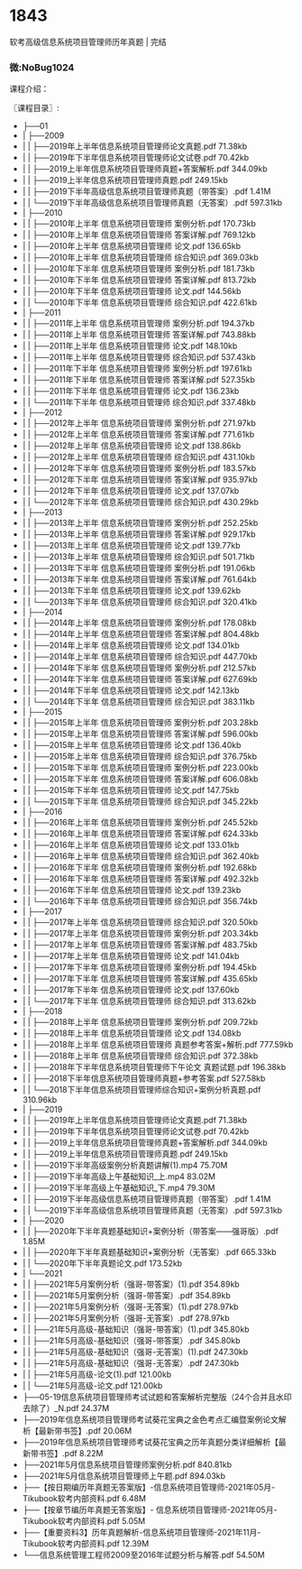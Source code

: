 # 1843
软考高级信息系统项目管理师历年真题 | 完结
### 微:NoBug1024 


课程介绍：

〖课程目录〗:

- ├──01  
- |   ├──2009  
- |   |   ├──2019年上半年信息系统项目管理师论文真题.pdf  71.38kb
- |   |   ├──2019年下半年信息系统项目管理师论文试卷.pdf  70.42kb
- |   |   ├──2019上半年信息系统项目管理师真题+答案解析.pdf  344.09kb
- |   |   ├──2019上半年信息系统项目管理师真题.pdf  249.15kb
- |   |   ├──2019下半年高级信息系统项目管理师真题（带答案）.pdf  1.41M
- |   |   └──2019下半年高级信息系统项目管理师真题（无答案）.pdf  597.31kb
- |   ├──2010  
- |   |   ├──2010年上半年 信息系统项目管理师 案例分析.pdf  170.73kb
- |   |   ├──2010年上半年 信息系统项目管理师 答案详解.pdf  769.12kb
- |   |   ├──2010年上半年 信息系统项目管理师 论文.pdf  136.65kb
- |   |   ├──2010年上半年 信息系统项目管理师 综合知识.pdf  369.03kb
- |   |   ├──2010年下半年 信息系统项目管理师 案例分析.pdf  181.73kb
- |   |   ├──2010年下半年 信息系统项目管理师 答案详解.pdf  813.72kb
- |   |   ├──2010年下半年 信息系统项目管理师 论文.pdf  144.56kb
- |   |   └──2010年下半年 信息系统项目管理师 综合知识.pdf  422.61kb
- |   ├──2011  
- |   |   ├──2011年上半年 信息系统项目管理师 案例分析.pdf  194.37kb
- |   |   ├──2011年上半年 信息系统项目管理师 答案详解.pdf  743.88kb
- |   |   ├──2011年上半年 信息系统项目管理师 论文.pdf  148.10kb
- |   |   ├──2011年上半年 信息系统项目管理师 综合知识.pdf  537.43kb
- |   |   ├──2011年下半年 信息系统项目管理师 案例分析.pdf  197.61kb
- |   |   ├──2011年下半年 信息系统项目管理师 答案详解.pdf  527.35kb
- |   |   ├──2011年下半年 信息系统项目管理师 论文.pdf  136.23kb
- |   |   └──2011年下半年 信息系统项目管理师 综合知识.pdf  337.48kb
- |   ├──2012  
- |   |   ├──2012年上半年 信息系统项目管理师 案例分析.pdf  271.97kb
- |   |   ├──2012年上半年 信息系统项目管理师 答案详解.pdf  771.61kb
- |   |   ├──2012年上半年 信息系统项目管理师 论文.pdf  138.86kb
- |   |   ├──2012年上半年 信息系统项目管理师 综合知识.pdf  431.10kb
- |   |   ├──2012年下半年 信息系统项目管理师 案例分析.pdf  183.57kb
- |   |   ├──2012年下半年 信息系统项目管理师 答案详解.pdf  935.97kb
- |   |   ├──2012年下半年 信息系统项目管理师 论文.pdf  137.07kb
- |   |   └──2012年下半年 信息系统项目管理师 综合知识.pdf  430.29kb
- |   ├──2013  
- |   |   ├──2013年上半年 信息系统项目管理师 案例分析.pdf  252.25kb
- |   |   ├──2013年上半年 信息系统项目管理师 答案详解.pdf  929.17kb
- |   |   ├──2013年上半年 信息系统项目管理师 论文.pdf  139.77kb
- |   |   ├──2013年上半年 信息系统项目管理师 综合知识.pdf  501.71kb
- |   |   ├──2013年下半年 信息系统项目管理师 案例分析.pdf  191.06kb
- |   |   ├──2013年下半年 信息系统项目管理师 答案详解.pdf  761.64kb
- |   |   ├──2013年下半年 信息系统项目管理师 论文.pdf  139.62kb
- |   |   └──2013年下半年 信息系统项目管理师 综合知识.pdf  320.41kb
- |   ├──2014  
- |   |   ├──2014年上半年 信息系统项目管理师 案例分析.pdf  178.08kb
- |   |   ├──2014年上半年 信息系统项目管理师 答案详解.pdf  804.48kb
- |   |   ├──2014年上半年 信息系统项目管理师 论文.pdf  134.01kb
- |   |   ├──2014年上半年 信息系统项目管理师 综合知识.pdf  447.70kb
- |   |   ├──2014年下半年 信息系统项目管理师 案例分析.pdf  212.57kb
- |   |   ├──2014年下半年 信息系统项目管理师 答案详解.pdf  627.69kb
- |   |   ├──2014年下半年 信息系统项目管理师 论文.pdf  142.13kb
- |   |   └──2014年下半年 信息系统项目管理师 综合知识.pdf  383.11kb
- |   ├──2015  
- |   |   ├──2015年上半年 信息系统项目管理师 案例分析.pdf  203.28kb
- |   |   ├──2015年上半年 信息系统项目管理师 答案详解.pdf  596.00kb
- |   |   ├──2015年上半年 信息系统项目管理师 论文.pdf  136.40kb
- |   |   ├──2015年上半年 信息系统项目管理师 综合知识.pdf  376.75kb
- |   |   ├──2015年下半年 信息系统项目管理师 案例分析.pdf  223.00kb
- |   |   ├──2015年下半年 信息系统项目管理师 答案详解.pdf  606.08kb
- |   |   ├──2015年下半年 信息系统项目管理师 论文.pdf  147.75kb
- |   |   └──2015年下半年 信息系统项目管理师 综合知识.pdf  345.22kb
- |   ├──2016  
- |   |   ├──2016年上半年 信息系统项目管理师 案例分析.pdf  245.52kb
- |   |   ├──2016年上半年 信息系统项目管理师 答案详解.pdf  624.33kb
- |   |   ├──2016年上半年 信息系统项目管理师 论文.pdf  133.01kb
- |   |   ├──2016年上半年 信息系统项目管理师 综合知识.pdf  362.40kb
- |   |   ├──2016年下半年 信息系统项目管理师 案例分析.pdf  192.68kb
- |   |   ├──2016年下半年 信息系统项目管理师 答案详解.pdf  492.32kb
- |   |   ├──2016年下半年 信息系统项目管理师 论文.pdf  139.23kb
- |   |   └──2016年下半年 信息系统项目管理师 综合知识.pdf  356.74kb
- |   ├──2017  
- |   |   ├──2017年上半年 信息系统项目管理师  综合知识.pdf  320.50kb
- |   |   ├──2017年上半年 信息系统项目管理师 案例分析.pdf  203.34kb
- |   |   ├──2017年上半年 信息系统项目管理师 答案详解.pdf  483.75kb
- |   |   ├──2017年上半年 信息系统项目管理师 论文.pdf  141.04kb
- |   |   ├──2017年下半年 信息系统项目管理师 案例分析.pdf  194.45kb
- |   |   ├──2017年下半年 信息系统项目管理师 答案详解.pdf  435.65kb
- |   |   ├──2017年下半年 信息系统项目管理师 论文.pdf  137.60kb
- |   |   └──2017年下半年 信息系统项目管理师 综合知识.pdf  313.62kb
- |   ├──2018  
- |   |   ├──2018年上半年 信息系统项目管理师 案例分析.pdf  209.72kb
- |   |   ├──2018年上半年 信息系统项目管理师 论文.pdf  134.08kb
- |   |   ├──2018年上半年 信息系统项目管理师 真题参考答案+解析.pdf  777.59kb
- |   |   ├──2018年上半年 信息系统项目管理师 综合知识.pdf  372.38kb
- |   |   ├──2018年下半年信息系统项目管理师下午论文 真题试题.pdf  196.38kb
- |   |   ├──2018下半年信息系统项目管理师真题+参考答案.pdf  527.58kb
- |   |   └──2018下半年信息系统项目管理师综合知识+案例分析真题.pdf  310.96kb
- |   ├──2019  
- |   |   ├──2019年上半年信息系统项目管理师论文真题.pdf  71.38kb
- |   |   ├──2019年下半年信息系统项目管理师论文试卷.pdf  70.42kb
- |   |   ├──2019上半年信息系统项目管理师真题+答案解析.pdf  344.09kb
- |   |   ├──2019上半年信息系统项目管理师真题.pdf  249.15kb
- |   |   ├──2019下半年高级案例分析真题讲解(1).mp4  75.70M
- |   |   ├──2019下半年高级上午基础知识_上.mp4  83.02M
- |   |   ├──2019下半年高级上午基础知识_下.mp4  79.30M
- |   |   ├──2019下半年高级信息系统项目管理师真题（带答案）.pdf  1.41M
- |   |   └──2019下半年高级信息系统项目管理师真题（无答案）.pdf  597.31kb
- |   ├──2020  
- |   |   ├──2020年下半年真题基础知识+案例分析（带答案——强哥版）.pdf  1.85M
- |   |   ├──2020年下半年真题基础知识+案例分析（无答案）.pdf  665.33kb
- |   |   └──2020年下半年真题论文.pdf  173.52kb
- |   └──2021  
- |   |   ├──2021年5月案例分析（强哥-带答案）(1).pdf  354.89kb
- |   |   ├──2021年5月案例分析（强哥-带答案）.pdf  354.89kb
- |   |   ├──2021年5月案例分析（强哥-无答案）(1).pdf  278.97kb
- |   |   ├──2021年5月案例分析（强哥-无答案）.pdf  278.97kb
- |   |   ├──21年5月高级-基础知识（强哥-带答案）(1).pdf  345.80kb
- |   |   ├──21年5月高级-基础知识（强哥-带答案）.pdf  345.80kb
- |   |   ├──21年5月高级-基础知识（强哥-无答案）(1).pdf  247.30kb
- |   |   ├──21年5月高级-基础知识（强哥-无答案）.pdf  247.30kb
- |   |   ├──21年5月高级-论文(1).pdf  121.00kb
- |   |   └──21年5月高级-论文.pdf  121.00kb
- ├──05-19信息系统项目管理师考试试题和答案解析完整版（24个合并且水印去除了）_N.pdf  24.37M
- ├──2019年信息系统项目管理师考试葵花宝典之金色考点汇编暨案例论文解析【最新带书签】.pdf  20.06M
- ├──2019年信息系统项目管理师考试葵花宝典之历年真题分类详细解析【最新带书签】.pdf  8.22M
- ├──2021年5月信息系统项目管理师案例分析.pdf  840.81kb
- ├──2021年5月信息系统项目管理师上午题.pdf  894.03kb
- ├──【按日期编历年真题无答案版】-信息系统项目管理师-2021年05月-Tikubook软考内部资料.pdf  6.48M
- ├──【按章节编历年真题无答案版】- 信息系统项目管理师-2021年05月-Tikubook软考内部资料.pdf  5.05M
- ├──【重要资料3】历年真题解析-信息系统项目管理师-2021年11月-Tikubook软考内部资料.pdf  12.39M
- └──信息系统管理工程师2009至2016年试题分析与解答.pdf  54.50M
